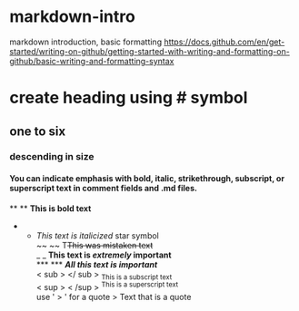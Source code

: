 # markdown-intro
markdown introduction, basic formatting https://docs.github.com/en/get-started/writing-on-github/getting-started-with-writing-and-formatting-on-github/basic-writing-and-formatting-syntax


# create heading using # symbol
## one to six
### descending in size

#### You can indicate emphasis with bold, italic, strikethrough, subscript, or superscript text in comment fields and .md files. 

** ** **This is bold text** <br />
* * *This text is italicized*  star symbol<br /> 
 ~~ ~~ T~~This was mistaken text~~<br />
 _ _ **This text is _extremely_ important** <br />
 *** *** ***All this text is important***<br />
 < sub > </ sub > <sub>This is a subscript text</sub> <br />
 < sup > < /sup > <sup>This is a superscript text</sup> <br />
use ' > ' for a quote > Text that is a quote <br />
 <br />
 <br />
 <br />
 <br />
 
